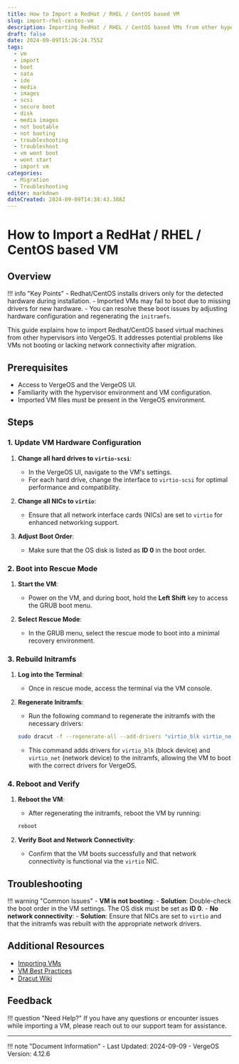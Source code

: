 ```yaml
---
title: How to Import a RedHat / RHEL / CentOS based VM
slug: import-rhel-centos-vm
description: Importing RedHat / RHEL / CentOS based VMs from other hypervisors and configuring drivers for proper booting in VergeOS.
draft: false
date: 2024-09-09T15:26:24.755Z
tags:
  - vm
  - import
  - boot
  - sata
  - ide
  - media
  - images
  - scsi
  - secure boot
  - disk
  - media images
  - not bootable
  - not booting
  - troubleshooting
  - troubleshoot
  - vm wont boot
  - wont start
  - import vm
categories:
  - Migration
  - Troubleshooting
editor: markdown
dateCreated: 2024-09-09T14:38:43.388Z
---
```


# How to Import a RedHat / RHEL / CentOS based VM

## Overview

!!! info "Key Points"
     - Redhat/CentOS installs drivers only for the detected hardware during installation.
     - Imported VMs may fail to boot due to missing drivers for new hardware.
     - You can resolve these boot issues by adjusting hardware configuration and regenerating the `initramfs`.

This guide explains how to import Redhat/CentOS based virtual machines from other hypervisors into VergeOS. It addresses potential problems like VMs not booting or lacking network connectivity after migration.

## Prerequisites

- Access to VergeOS and the VergeOS UI.
- Familiarity with the hypervisor environment and VM configuration.
- Imported VM files must be present in the VergeOS environment.

## Steps

### 1. Update VM Hardware Configuration

1. **Change all hard drives to `virtio-scsi`**:
     - In the VergeOS UI, navigate to the VM's settings.
     - For each hard drive, change the interface to `virtio-scsi` for optimal performance and compatibility.

2. **Change all NICs to `virtio`**:
     - Ensure that all network interface cards (NICs) are set to `virtio` for enhanced networking support.

3. **Adjust Boot Order**:
     - Make sure that the OS disk is listed as **ID 0** in the boot order.

### 2. Boot into Rescue Mode

1. **Start the VM**:
     - Power on the VM, and during boot, hold the **Left Shift** key to access the GRUB boot menu.

2. **Select Rescue Mode**:
    - In the GRUB menu, select the rescue mode to boot into a minimal recovery environment.

### 3. Rebuild Initramfs

1. **Log into the Terminal**:
    - Once in rescue mode, access the terminal via the VM console.

2. **Regenerate Initramfs**:
    - Run the following command to regenerate the initramfs with the necessary drivers:
     ```bash
     sudo dracut -f --regenerate-all --add-drivers "virtio_blk virtio_net"
     ```
    - This command adds drivers for `virtio_blk` (block device) and `virtio_net` (network device) to the initramfs, allowing the VM to boot with the correct drivers for VergeOS.

### 4. Reboot and Verify

1. **Reboot the VM**:
    - After regenerating the initramfs, reboot the VM by running:
     ```bash
     reboot
     ```

2. **Verify Boot and Network Connectivity**:
    - Confirm that the VM boots successfully and that network connectivity is functional via the `virtio` NIC.

## Troubleshooting

!!! warning "Common Issues"
     - **VM is not booting**:
       - **Solution**: Double-check the boot order in the VM settings. The OS disk must be set as **ID 0**.
     - **No network connectivity**:
       - **Solution**: Ensure that NICs are set to `virtio` and that the initramfs was rebuilt with the appropriate network drivers.

## Additional Resources

- [Importing VMs](/product-guide/virtual-machines/import-vms)
- [VM Best Practices](/product-guide/virtual-machines/vm-best-practices)
- [Dracut Wiki](https://github.com/dracutdevs/dracut/wiki/)

## Feedback

!!! question "Need Help?"
    If you have any questions or encounter issues while importing a VM, please reach out to our support team for assistance.

---

!!! note "Document Information"
     - Last Updated: 2024-09-09
     - VergeOS Version: 4.12.6
